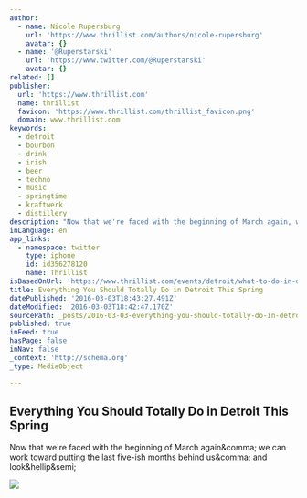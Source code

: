 ```yaml
---
author:
  - name: Nicole Rupersburg
    url: 'https://www.thrillist.com/authors/nicole-rupersburg'
    avatar: {}
  - name: '@Ruperstarski'
    url: 'https://www.twitter.com/@Ruperstarski'
    avatar: {}
related: []
publisher:
  url: 'https://www.thrillist.com'
  name: thrillist
  favicon: 'https://www.thrillist.com/thrillist_favicon.png'
  domain: www.thrillist.com
keywords:
  - detroit
  - bourbon
  - drink
  - irish
  - beer
  - techno
  - music
  - springtime
  - kraftwerk
  - distillery
description: "Now that we're faced with the beginning of March again, we can work toward putting the last five-ish months behind us, and look&hellip;"
inLanguage: en
app_links:
  - namespace: twitter
    type: iphone
    id: id356278120
    name: Thrillist
isBasedOnUrl: 'https://www.thrillist.com/events/detroit/what-to-do-in-detroit-this-spring'
title: Everything You Should Totally Do in Detroit This Spring
datePublished: '2016-03-03T18:43:27.491Z'
dateModified: '2016-03-03T18:42:47.170Z'
sourcePath: _posts/2016-03-03-everything-you-should-totally-do-in-detroit-this-spring.md
published: true
inFeed: true
hasPage: false
inNav: false
_context: 'http://schema.org'
_type: MediaObject

---
```

<article style=""><h1>Everything You Should Totally Do in Detroit This Spring</h1><p>Now that we're faced with the beginning of March again&amp;comma; we can work toward putting the last five-ish months behind us&amp;comma; and look&amp;hellip&amp;semi;</p><img src="https://assets3.thrillist.com/v1/image/1660925/size/tmg-facebook_share" /></article>